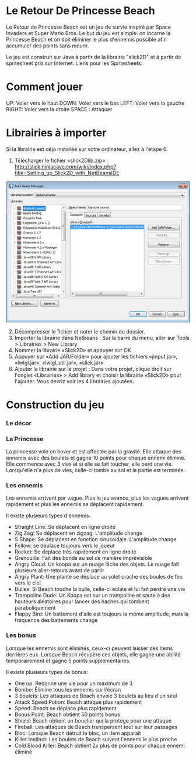 # Le Retour De Princesse Beach

Le Retour de Princesse Beach est un jeu de survie inspiré par Space Invaders et Super Mario Bros. 
Le but du jeu est simple: on incarne la Princesse Beach 
et on doit éliminer le plus d'ennemis possible afin accumuler des points sans mourir.

Le jeu est construit sur Java à partir de la librairie "slick2D" et à partir de spritesheet pris sur Internet.
Liens pour les Spritesheets:

# Comment jouer

UP: Voler vers le haut
DOWN: Voler vers le bas
LEFT: Voler vers la gauche
RIGHT: Voler vers la droite
SPACE : Attaquer

# Librairies à importer

Si la librairie est déjà installée sur votre ordinateur, allez à l'étape 6.

1. Télécharger le fichier «slick2Dlib.zip» : http://slick.ninjacave.com/wiki/index.php?title=Setting_up_Slick2D_with_NetBeansIDE

  ![Screenshot](screenshots/tutorial_1.png)

2. Décompresser le fichier et noter le chemin du dossier.
3. Importer la librairie dans Netbeans : Sur la barre du menu, aller sur Tools > Librairies > New Library
4. Nommer la librairie «Slick2D» et appuyer sur OK
5. Appuyer sur «Add JAR/Folder» pour ajouter les fichiers «jinput.jar», «lwlgl.jar», «lwlgl_util.jar», «slick.jar»
6. Ajouter la librairie sur le projet : Dans votre projet, clique droit sur l'onglet «Librairies» > 
Add library et choisir la librairie «Slick2D» pour l'ajouter. Vous devriz voir les 4 librairies ajoutées.

# Construction du jeu

### Le décor

### La Princesse

La princesse vole en hover et est affectée par la gravité. Elle attaque des ennemis avec des boulets et gagne 10 points pour chaque ennemi éliminé. Elle commence avec 3 vies et si elle se fait toucher, elle perd une vie. Lorsqu'elle n'a plus de vies, celle-ci tombe au sol et la partie est terminée.

### Les ennemis

Les ennemis arrivent par vague. Plus le jeu avance, plus les vagues arrivent rapidement et plus les ennemis se déplacent rapidement. 

Il existe plusieurs types d'ennemis:
- Straight Line: Se déplacent en ligne droite
- Zig Zag: Se déplacent en zigzag. L'amplitude change
- S Shape: Se déplacent en fonction sinusoidale. L'amplitude change
- Follow: se déplace toujours vers le joueur
- Rocket: Se déplace très rapidement en ligne droite
- Grenouille: Fait des bonds au sol de manière imprévisible
- Angry Cloud: Un koopa sur un nuage lâche des objets. Le nuage fait plusieurs aller-retours avant de partir
- Angry Plant: Une plante se déplace au solet crache des boules de feu vers le ciel
- Bulles: Si Beach touche la bulle, celle-ci éclate et lui fait perdre une vie
- Trampoline Dude: Un Koopa est sur un trampoline et saute à des hauteurs aléatoires pour lancer des haches qui tombent paraboliquement
- Flappy Bird: Un battement d'aile est toujours la même amplitude, mais la fréquence des battements change

### Les bonus

Lorsque les ennemis sont éliminés, ceux-ci peuvent laisser des items derrières eux. 
Lorsque Beach récupère ces objets, elle gagne une abilité temporairement et gagne 5 points supplémentaires.

Il existe plusieurs types de bonus:
- One up: Redonne une vie pour un maximum de 3
- Bombe: Élimine tous les ennemis sur l'écran 
- 3 boulets: Les attaques de Beach envoie 3 boulets au lieu d'un seul
- Attack Speed Potion: Beach attaque plus rapidement
- Speed: Beach se déplace plus rapidement
- Bonus Point: Beach obtient 50 points bonus
- Shield: Beach obtient un bouclier qui la protège pour une attaque
- Fireball: Les attaques de Beach transpersent tout sur leur passages
- Bloc: Lorsque Beach détruit le bloc, un item apparait
- Killer Instinct: Les boulets de Beach suivent l'ennemi le plus proche
- Cold Blood Killer: Beach obtient 2x plus de points pour chaque ennemi éliminé


